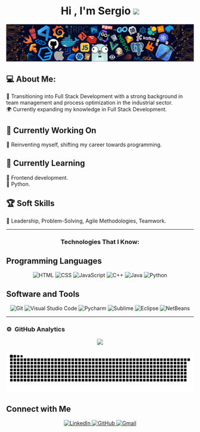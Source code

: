 <h1 align="center">Hi , I'm Sergio <img src="https://media.giphy.com/media/hvRJCLFzcasrR4ia7z/giphy.gif" width="35"></h1>

<img src="https://github.com/GovindSingh9447/GovindSingh9447/blob/main/WEBP/footer.webp" alt="">

## 💻 About Me:
🚀 Transitioning into Full Stack Development with a strong background in team management and process optimization in the industrial sector.<br>
🌍 Currently expanding my knowledge in Full Stack Development.

## 🔧 Currently Working On
🔹 Reinventing myself, shifting my career towards programming.

## 📖 Currently Learning
🔹 Frontend development.<br>
🔹 Python.<br>

## 🏆 Soft Skills
🔹 Leadership, Problem-Solving, Agile Methodologies, Teamwork.

---

<h3 align="center">Technologies That I Know:</h3>

 
  

  
  <h2>Programming Languages</h2>
  <p align="center">
   <img alt="HTML" src="https://img.shields.io/badge/HTML%20-%23E34F26.svg?logo=html5&logoColor=white" /> 
   <img alt="CSS" src="https://img.shields.io/badge/CSS%20-%231572B6.svg?logo=css3&logoColor=white" />
   <img alt="JavaScript" src="https://img.shields.io/badge/JavaScript%20-%23F7DF1E.svg?logo=javascript&logoColor=black" />
   <img alt="C++" src="https://img.shields.io/badge/C++%20-%2300599C.svg?logo=c%2B%2B&logoColor=white" />
   <img alt="Java" src="https://img.shields.io/badge/Java-%23ED8B00.svg?logo=openjdk&logoColor=white" />
   <img alt="Python" src="https://img.shields.io/badge/Python-%2314354C.svg?logo=python&logoColor=white" />
  </p>
  
  <h2>Software and Tools</h2>
  <p align="center">
    <img alt="Git" src="https://img.shields.io/badge/Git%20-%23F05033.svg?logo=git&logoColor=white" />
    <img alt="Visual Studio Code" src="https://img.shields.io/badge/Visual%20Studio%20Code-0078d7.svg?logo=visual-studio-code&logoColor=white" />
    <img alt="Pycharm" src="https://img.shields.io/badge/pycharm-143?logo=pycharm&logoColor=black&color=green&labelColor=green" />
    <img alt="Sublime" src="https://img.shields.io/badge/sublime_text-%23575757.svg?logo=sublime-text&logoColor=important" />
   <img alt="Eclipse" src="https://img.shields.io/badge/Eclipse-%232C2255.svg?logo=eclipse&logoColor=white" />
   <img alt="NetBeans" src="https://img.shields.io/badge/NetBeans-%23007396.svg?logo=apache-netbeans-ide&logoColor=white" />
</p>
  
 

---


### ⚙️ &nbsp;GitHub Analytics
<p align="center">
   <a href="https://github.com/SergioCaMi">
      <img height="180em" src="https://github-readme-stats.vercel.app/api?username=SergioCaMi&show_icons=true&theme=algolia&cache_seconds=86400"/>
   </a>
</p>

  <p align="center">
    <img src="https://github.com/7oSkaaa/7oSkaaa/blob/output/github-contribution-grid-snake.svg?" alt="Snake Game"/>
  </p>

 <h2>Connect with Me</h2>
<p align="center">
  <a href="https://www.linkedin.com/in/sergio-calvo-miron" target="_blank" rel="noopener noreferrer">
    <img alt="LinkedIn" title="Sergio Calvo on LinkedIn" src="https://img.shields.io/badge/LinkedIn-0077B5?style=for-the-badge&logo=linkedin&logoColor=white" />
  </a>
  <a href="https://github.com/SergioCaMi" target="_blank" rel="noopener noreferrer">
    <img alt="GitHub" title="SergioCaMi on GitHub" src="https://img.shields.io/badge/GitHub-100000?style=for-the-badge&logo=github&logoColor=white" />
  </a>
  <a href="mailto:sergiocami84@gmail.com">
    <img alt="Gmail" title="Email Sergio Calvo" src="https://img.shields.io/badge/Gmail-D14836?style=for-the-badge&logo=gmail&logoColor=white" />
  </a>
</p>

